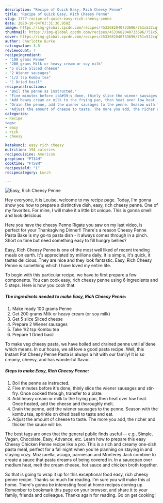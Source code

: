 ```yaml
---
description: "Recipe of Quick Easy, Rich Cheesy Penne"
title: "Recipe of Quick Easy, Rich Cheesy Penne"
slug: 1777-recipe-of-quick-easy-rich-cheesy-penne
date: 2020-10-04T03:31:36.950Z
image: https://img-global.cpcdn.com/recipes/4533682040733696/751x532cq70/easy-rich-cheesy-penne-recipe-main-photo.jpg
thumbnail: https://img-global.cpcdn.com/recipes/4533682040733696/751x532cq70/easy-rich-cheesy-penne-recipe-main-photo.jpg
cover: https://img-global.cpcdn.com/recipes/4533682040733696/751x532cq70/easy-rich-cheesy-penne-recipe-main-photo.jpg
author: Charlotte Burke
ratingvalue: 3.8
reviewcount: 7
recipeingredient:
- "100 grams Penne"
- "200 grams Milk or heavy cream or soy milk"
- "5 slice Sliced cheese"
- "2 Wiener sausages"
- "1/2 tsp Kombu tea"
- "1 Dried basil"
recipeinstructions:
- "Boil the penne as instructed."
- "Five minutes before it&#39;s done, thinly slice the wiener sausages and stir-fry. Once cooked through, transfer to a plate."
- "Add heavy cream or milk to the frying pan, then heat over low heat. Once heated, add the cheese and thoroughly melt."
- "Drain the penne, add the wiener sausages to the penne. Season with the kombu tea, sprinkle on dried basil to taste and eat."
- "Adjust the amount of cheese to taste. The more you add, the richer and thicker the sauce will be."
categories:
- Recipe
tags:
- easy
- rich
- cheesy

katakunci: easy rich cheesy 
nutrition: 194 calories
recipecuisine: American
preptime: "PT34M"
cooktime: "PT58M"
recipeyield: "1"
recipecategory: Lunch

---
```



![Easy, Rich Cheesy Penne](https://img-global.cpcdn.com/recipes/4533682040733696/751x532cq70/easy-rich-cheesy-penne-recipe-main-photo.jpg)

Hey everyone, it is Louise, welcome to my recipe page. Today, I'm gonna show you how to prepare a distinctive dish, easy, rich cheesy penne. One of my favorites. For mine, I will make it a little bit unique. This is gonna smell and look delicious.

Here you have the cheesy Penne Rigate you saw on my last video, is perfect for your Thanksgiving Dinner!! There&#39;s a reason Cheesy Penne Pasta Bake is my go-to pasta dish - it always comes through in a pinch. Short on time but need something easy to fill hungry bellies?

Easy, Rich Cheesy Penne is one of the most well liked of recent trending meals on earth. It's appreciated by millions daily. It is simple, it's quick, it tastes delicious. They are nice and they look fantastic. Easy, Rich Cheesy Penne is something which I have loved my entire life.


To begin with this particular recipe, we have to first prepare a few components. You can cook easy, rich cheesy penne using 6 ingredients and 5 steps. Here is how you cook that.

<!--inarticleads1-->

##### The ingredients needed to make Easy, Rich Cheesy Penne:

1. Make ready 100 grams Penne
1. Get 200 grams Milk or heavy cream (or soy milk)
1. Get 5 slice Sliced cheese
1. Prepare 2 Wiener sausages
1. Take 1/2 tsp Kombu tea
1. Prepare 1 Dried basil


To make veg cheesy pasta, we have boiled and drained penne until al&#39;dene which means. In our house, we all love a good pasta recipe. Well, this Instant Pot Cheesy Penne Pasta is always a hit with our family! It is so creamy, cheesy, and has wonderful flavor. 

<!--inarticleads2-->

##### Steps to make Easy, Rich Cheesy Penne:

1. Boil the penne as instructed.
1. Five minutes before it&#39;s done, thinly slice the wiener sausages and stir-fry. Once cooked through, transfer to a plate.
1. Add heavy cream or milk to the frying pan, then heat over low heat. Once heated, add the cheese and thoroughly melt.
1. Drain the penne, add the wiener sausages to the penne. Season with the kombu tea, sprinkle on dried basil to taste and eat.
1. Adjust the amount of cheese to taste. The more you add, the richer and thicker the sauce will be.


The best tags are ones that the general public finds useful -- e.g., Simple, Vegan, Chocolate, Easy, Advance, etc. Learn how to prepare this easy Cheesy Chicken Penne recipe like a pro. This is a rich and creamy one-dish pasta meal, perfect for a fall night when you&#39;re planning on staying in and staying cozy. Mozzarella, asiago, parmesan and Monterey Jack combine to create a sauce that pasta dreams of being covered in. In a saucepan over medium heat, melt the cream cheese, hot sauce and chicken broth together. 

So that is going to wrap it up for this exceptional food easy, rich cheesy penne recipe. Thanks so much for reading. I'm sure you will make this at home. There's gonna be interesting food at home recipes coming up. Remember to bookmark this page on your browser, and share it to your family, friends and colleague. Thanks again for reading. Go on get cooking!
